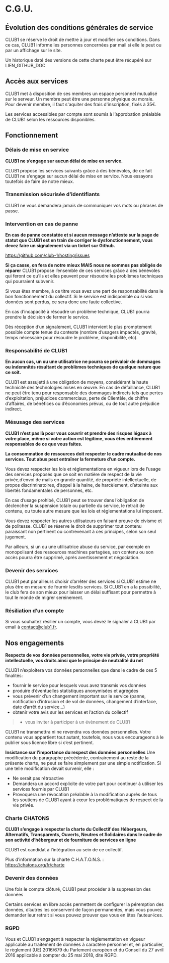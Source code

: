 C.G.U.
======


Évolution des conditions générales de service
---------------------------------------------

CLUB1 se réserve le droit de mettre à jour et modifier ces conditions.
Dans ce cas, CLUB1 informe les personnes concernées par mail si elle le peut ou par un affichage sur le site.

Un historique daté des versions de cette charte peut être récupéré sur LIEN_GITHUB_DOC

Accès aux services
------------------

CLUB1 met à disposition de ses membres un espace personnel mutualisé sur le serveur.
Un membre peut être une personne physique ou morale.
Pour devenir membre, il faut s'aquiter des frais d'inscription, fixés à 35€.

Les services accessibles par compte sont soumis à l’approbation préalable de CLUB1
selon les ressources disponibles.



Fonctionnement
--------------

### Délais de mise en service

**CLUB1 ne s’engage sur aucun délai de mise en service.**

CLUB1 propose les services suivants grâce à des bénévoles,
de ce fait CLUB1 ne s’engage sur aucun délai de mise en service.
Nous essayons toutefois de faire de notre mieux.

### Transmission sécurisée d’identifiants

CLUB1 ne vous demandera jamais de communiquer vos mots ou phrases de passe.

### Intervention en cas de panne

**En cas de panne constatée et si aucun message n’atteste sur la page de statut
que CLUB1 est en train de corriger le dysfonctionnement,
vous devez faire un signalement via un ticket sur Github.**

<https://github.com/club-1/hosting/issues>

**Si ça casse, on fera de notre mieux MAIS nous ne sommes pas obligés de réparer**
CLUB1 propose l’ensemble de ces services grâce à des bénévoles qui feront
ce qu’ils et elles peuvent pour résoudre les problèmes techniques qui pourraient subvenir.

Si vous êtes membre, à ce titre vous avez une part de responsabilité dans le bon fonctionnement du collectif.
Si le service est indisponible ou si vos données sont perdus, ce sera donc une faute collective.

En cas d’incapacité à résoudre un problème technique,
CLUB1  pourra prendre la décision de fermer le service.

Dès réception d’un signalement, CLUB1 intervient le plus promptement possible compte tenue du contexte
(nombre d’usagers impactés, gravité, temps nécessaire pour résoudre le problème, disponibilité, etc).


### Responsabilité de CLUB1

**En aucun cas, un ou une utilisatrice ne pourra se prévaloir de dommages
ou indemnités résultant de problèmes techniques de quelque nature que ce soit.**


CLUB1 est assujetti à une obligation de moyens, considérant la haute technicité des technologies mises en œuvre.
En cas de défaillance, CLUB1 ne peut être tenu pour responsable des dommages indirects
tels que pertes d’exploitation, préjudices commerciaux, perte de Clientèle,
de chiffre d’affaires, de bénéfices ou d’économies prévus, ou de tout autre préjudice indirect.

### Mésusage des services

**CLUB1 n’est pas là pour vous couvrir et prendre des risques légaux à votre place,
même si votre action est légitime, vous êtes entièrement responsables de ce que vous faites.**

**La consommation de ressources doit respecter le cadre mutualisé de nos services.
Tout abus peut entraîner la fermeture d’un compte.**

Vous devez respecter les lois et réglementations en vigueur lors de l’usage des services proposés
que ce soit en matière de respect de la vie privée,d’envoi de mails en grande quantité,
de propriété intellectuelle, de propos discriminatoires, d’appel à la haine,
de harcèlement, d’atteinte aux libertés fondamentales de personnes, etc.

En cas d’usage prohibé, CLUB1 peut se trouver dans l’obligation de déclencher
la suspension totale ou partielle du service, le retrait de contenu,
ou toute autre mesure que les lois et réglementations lui imposent.

Vous devez respecter les autres utilisateurs en faisant preuve de civisme et de politesse.
CLUB1 se réserve le droit de supprimer tout contenu paraissant non pertinent ou contrevenant à ces principes,
selon son seul jugement.

Par ailleurs, si un ou une utilisatrice abuse du service,
par exemple en monopolisant des ressources machines partagées,
son contenu ou son accès pourra être supprimé, après avertissement et négociation.

### Devenir des services

CLUB1 peut par ailleurs choisir d’arrêter des services
si CLUB1 estime ne plus être en mesure de fournir lesdits services.
Si CLUB1 en a la possibilité, le club fera de son mieux pour laisser un délai suffisant
pour permettre à tout le monde de migrer sereinement.


### Résiliation d’un compte

Si vous souhaitez résilier un compte, vous devez le signaler à CLUB1 par email à <contact@club1.fr>.


Nos engagements
---------------

**Respects de vos données personnelles, votre vie privée,
votre propriété intellectuelle, vos droits ainsi que le principe de neutralité du net**

CLUB1 n’exploitera vos données personnelles que dans le cadre de ces 5 finalités:

- fournir le service pour lesquels vous avez transmis vos données
- produire d’éventuelles statistiques anonymisées et agrégées
- vous prévenir d’un changement important sur le service
(panne, notification d’intrusion et de vol de données, changement d’interface, date d’arrêt du service...)
- obtenir votre avis sur les services et l’action du collectif

> - vous inviter à participer à un évènement de CLUB1


CLUB1 ne transmettra ni ne revendra vos données personnelles.
Votre contenu vous appartient tout autant, toutefois,
nous vous encourageons à le publier sous licence libre si c’est pertinent.

**Insistance sur l’importance du respect des données personnelles**
Une modification du paragraphe précédente, contrairement au reste de la présente charte,
ne peut se faire simplement par une simple notification. Si une telle modification devait survenir, elle :

- Ne serait pas rétroactive
- Demandera un accord explicite de votre part pour continuer à utiliser les services fournis par CLUB1
- Provoquera une révocation préalable à la modification auprès de tous les soutiens de CLUB1
ayant à cœur les problématiques de respect de la vie privée.


### Charte CHATONS

**CLUB1 s’engage à respecter la charte du Collectif des Hébergeurs, Alternatifs, Transparents, Ouverts,
Neutres et Solidaires dans le cadre de son activité d’hébergeur et de fourniture de services en ligne**

CLUB1 est candidat à l’intégration au sein de ce collectif.

Plus d’information sur la charte C.H.A.T.O.N.S. : <https://chatons.org/fr/charte>


### Devenir des données

Une fois le compte clôturé, CLUB1 peut procéder à la suppression des données

Certains services en libre accès permettent de configurer la péremption des données,
d’autres les conservent de façon permanentes,
mais vous pouvez demander leur retrait si vous pouvez prouver que vous en êtes l’auteur⋅ices.

### RGPD

Vous et CLUB1 s’engagent à respecter la réglementation en vigueur applicable au traitement de données
à caractère personnel et, en particulier, le règlement (UE) 2016/679 du Parlement européen
et du Conseil du 27 avril 2016 applicable à compter du 25 mai 2018, dite RGPD.
